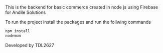 This is the backend for basic commerce created in node js using Firebase for Andile Solutions

To run the project install the packages and run the follwing commands

```bash
npm install
nodemon
```


Developed by TDL2627
